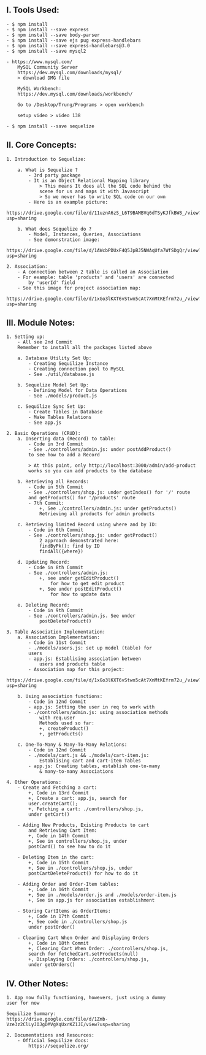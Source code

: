 ## I. Tools Used:

    - $ npm install
    - $ npm install --save express
    - $ npm install --save body-parser
    - $ npm install --save ejs pug express-handlebars
    - $ npm install --save express-handlebars@3.0
    - $ npm install --save mysql2

    - https://www.mysql.com/
        MySQL Community Server
        https://dev.mysql.com/downloads/mysql/
        > download DMG file

        MySQL Workbench:
        https://dev.mysql.com/downloads/workbench/

        Go to /Desktop/Trung/Programs > open workbench

        setup video > video 138

    - $ npm install --save sequelize

## II. Core Concepts:

    1. Introduction to Sequelize:

        a. What is Sequelize ?
            - 3rd party package
            - It is an Object Relational Mapping library
                > This means It does all the SQL code behind the
                scene for us and maps it with Javascript
                > So we never has to write SQL code on our own
            - Here is an example picture:
            https://drive.google.com/file/d/11uznA6zS_L6T9BAMBVq6dTSyKJfkBW8_/view?usp=sharing

        b. What does Sequelize do ?
            - Model, Instances, Queries, Associations
            - See demonstration image:
            https://drive.google.com/file/d/1AWcbPDUxF4Q5JpBJ5NWAqUfa7WfSDgQr/view?usp=sharing

    2. Association:
        - A connection between 2 table is called an Association
        - For example: table 'products' and 'users' are connected
            by 'userId' field
        - See this image for project association map:
        https://drive.google.com/file/d/1xGo3lKXT6vStwn5cAt7XnMtKEfrm72u_/view?usp=sharing

## III. Module Notes:

    1. Setting up:
        - All see 2nd Commit
        Remember to install all the packages listed above

        a. Database Utility Set Up:
            - Creating Sequilize Instance
            - Creating connection pool to MySQL
            - See ./util/database.js

        b. Sequelize Model Set Up:
            - Defining Model for Data Operations
            - See ./models/product.js

        c. Sequilize Sync Set Up:
            - Create Tables in Database
            - Make Tables Relations
            - See app.js

    2. Basic Operations (CRUD):
        a. Inserting data (Record) to table:
            - Code in 3rd Commit
            - See ./controllers/admin.js: under postAddProduct()
            to see how to add a Record

            > At this point, only http://localhost:3000/admin/add-product
            works so you can add products to the database

        b. Retrieving all Records:
            - Code in 5th Commit
            - See ./controllers/shop.js: under getIndex() for '/' route
            and getProducts() for '/products' route
            - 7th Commit:
                +, See ./controllers/admin.js: under getProducts()
                Retrieving all products for admin products

        c. Retrieving limited Record using where and by ID:
            - Code in 6th Commit
            - See ./controllers/shop.js: under getProduct()
                2 approach demonstrated here:
                findByPk(): find by ID
                findAll({where})

        d. Updating Record:
            - Code in 8th Commit
            - See ./controllers/admin.js:
                +, see under getEditProduct()
                    for how to get edit product
                +, See under postEditProduct()
                    for how to update data

        e. Deleting Record:
            - Code in 9th Commit
            - See ./controllers/admin.js. See under
                postDeleteProduct()

    3. Table Association Implementation:
        a. Association Implementation:
            - Code in 11st Commit
            - ./models/users.js: set up model (table) for
            users
            - app.js: Establising association between
                users and products table
            - Association map for this project:
                https://drive.google.com/file/d/1xGo3lKXT6vStwn5cAt7XnMtKEfrm72u_/view?usp=sharing

        b. Using association functions:
            - Code in 12nd Commit
            - app.js: Setting the user in req to work with
            - ./controllers/admin.js: using association methods
                with req.user
                Methods used so far:
                +, createProduct()
                +, getProducts()

        c. One-To-Many & Many-To-Many Relations:
            - Code in 12nd Commit
            - ./models/cart.js && ./models/cart-item.js:
                Establising cart and cart-item Tables
            - app.js: Creating tables, establish one-to-many
                & many-to-many Associations

    4. Other Operations:
        - Create and Fetching a cart:
            +, Code in 13rd Commit
            +, Create a cart: app.js, search for
            user.createCart();
            +, Fetching a cart: ./controllers/shop.js,
            under getCart()

        - Adding New Products, Existing Products to cart
            and Retrieving Cart Item:
            +, Code in 14th Commit
            +, See in controllers/shop.js, under
            postCard() to see how to do it

        - Deleting Item in the cart:
            +, Code in 15th Commit
            +, See in ./controllers/shop.js, under
            postCartDeleteProduct() for how to do it

        - Adding Order and Order-Item tables:
            +, Code in 16th Commit
            +, See in ./models/order.js and ./models/order-item.js
            +, See in app.js for association establishment

        - Storing CartItems as OrderItems:
            +, Code in 17th Commit
            +, See code in ./controllers/shop.js
            under postOrder()

        - Clearing Cart When Order and Displaying Orders
            +, Code in 18th Commit
            +, Clearing Cart When Order: ./controllers/shop.js,
            search for fetchedCart.setProducts(null)
            +, Displaying Orders: ./controllers/shop.js,
            under getOrders()



## IV. Other Notes:

    1. App now fully functioning, howevers, just using a dummy
    user for now

    Sequilize Summary:
    https://drive.google.com/file/d/1Zmb-Vze3z2ClLyJOJgDMVgXqUxrKZ1JI/view?usp=sharing

    2. Documentations and Resources:
        - Official Sequilize docs:
            https://sequelize.org/
